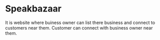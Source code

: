# Speakbazaar
It is website where buiness owner can list there business and connect to customers near them. Customer can connect with business owner near them.
